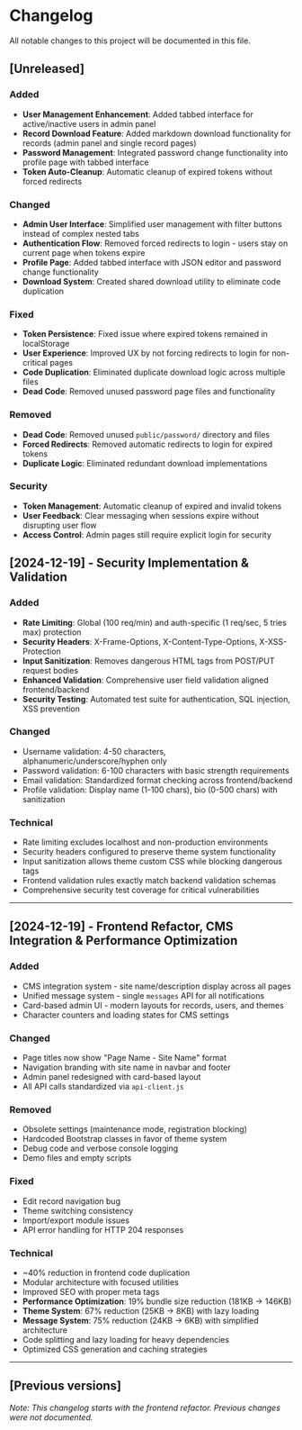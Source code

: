 # Changelog

All notable changes to this project will be documented in this file.

## [Unreleased]

### Added
- **User Management Enhancement**: Added tabbed interface for active/inactive users in admin panel
- **Record Download Feature**: Added markdown download functionality for records (admin panel and single record pages)
- **Password Management**: Integrated password change functionality into profile page with tabbed interface
- **Token Auto-Cleanup**: Automatic cleanup of expired tokens without forced redirects

### Changed
- **Admin User Interface**: Simplified user management with filter buttons instead of complex nested tabs
- **Authentication Flow**: Removed forced redirects to login - users stay on current page when tokens expire
- **Profile Page**: Added tabbed interface with JSON editor and password change functionality
- **Download System**: Created shared download utility to eliminate code duplication

### Fixed
- **Token Persistence**: Fixed issue where expired tokens remained in localStorage
- **User Experience**: Improved UX by not forcing redirects to login for non-critical pages
- **Code Duplication**: Eliminated duplicate download logic across multiple files
- **Dead Code**: Removed unused password page files and functionality

### Removed
- **Dead Code**: Removed unused `public/password/` directory and files
- **Forced Redirects**: Removed automatic redirects to login for expired tokens
- **Duplicate Logic**: Eliminated redundant download implementations

### Security
- **Token Management**: Automatic cleanup of expired and invalid tokens
- **User Feedback**: Clear messaging when sessions expire without disrupting user flow
- **Access Control**: Admin pages still require explicit login for security

## [2024-12-19] - Security Implementation & Validation

### Added
- **Rate Limiting**: Global (100 req/min) and auth-specific (1 req/sec, 5 tries max) protection
- **Security Headers**: X-Frame-Options, X-Content-Type-Options, X-XSS-Protection
- **Input Sanitization**: Removes dangerous HTML tags from POST/PUT request bodies
- **Enhanced Validation**: Comprehensive user field validation aligned frontend/backend
- **Security Testing**: Automated test suite for authentication, SQL injection, XSS prevention

### Changed
- Username validation: 4-50 characters, alphanumeric/underscore/hyphen only
- Password validation: 6-100 characters with basic strength requirements
- Email validation: Standardized format checking across frontend/backend
- Profile validation: Display name (1-100 chars), bio (0-500 chars) with sanitization

### Technical
- Rate limiting excludes localhost and non-production environments
- Security headers configured to preserve theme system functionality
- Input sanitization allows theme custom CSS while blocking dangerous tags
- Frontend validation rules exactly match backend validation schemas
- Comprehensive security test coverage for critical vulnerabilities

---

## [2024-12-19] - Frontend Refactor, CMS Integration & Performance Optimization

### Added
- CMS integration system - site name/description display across all pages
- Unified message system - single `messages` API for all notifications
- Card-based admin UI - modern layouts for records, users, and themes
- Character counters and loading states for CMS settings

### Changed
- Page titles now show "Page Name - Site Name" format
- Navigation branding with site name in navbar and footer
- Admin panel redesigned with card-based layout
- All API calls standardized via `api-client.js`

### Removed
- Obsolete settings (maintenance mode, registration blocking)
- Hardcoded Bootstrap classes in favor of theme system
- Debug code and verbose console logging
- Demo files and empty scripts

### Fixed
- Edit record navigation bug
- Theme switching consistency
- Import/export module issues
- API error handling for HTTP 204 responses

### Technical
- ~40% reduction in frontend code duplication
- Modular architecture with focused utilities
- Improved SEO with proper meta tags
- **Performance Optimization**: 19% bundle size reduction (181KB → 146KB)
- **Theme System**: 67% reduction (25KB → 8KB) with lazy loading
- **Message System**: 75% reduction (24KB → 6KB) with simplified architecture
- Code splitting and lazy loading for heavy dependencies
- Optimized CSS generation and caching strategies

---

## [Previous versions]

*Note: This changelog starts with the frontend refactor. Previous changes were not documented.* 